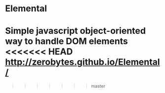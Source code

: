 # Elemental
Simple javascript object-oriented way to handle DOM elements
<<<<<<< HEAD
http://zerobytes.github.io/Elemental/
=======
>>>>>>> master
